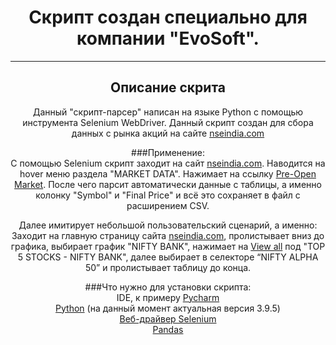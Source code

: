 <center>

# Скрипт создан специально для компании "EvoSoft". 
____
## Описание скрита

Данный "скрипт-парсер" написан на языке Python с помощью инструмента Selenium WebDriver.
Данный скрипт создан для сбора данных c рынка акций на сайте [nseindia.com](https://www.nseindia.com)

###Применение: <br>
С помощью Selenium скрипт заходит на сайт [nseindia.com](https://www.nseindia.com). Наводится на hover меню раздела 
"MARKET DATA". Нажимает на ссылку [Pre-Open Market](https://www.nseindia.com/market-data/pre-open-market-cm-and-emerge-market).
После чего парсит автоматически данные с таблицы, а именно колонку "Symbol" и "Final Price" и всё это сохраняет в 
файл с расширением CSV.

Далее имитирует небольшой пользовательский сценарий, а именно:  <br>
Заходит на главную страницу сайта [nseindia.com](https://www.nseindia.com), пролистывает вниз до графика, выбирает 
график "NIFTY BANK", нажимает на [View all](https://www.nseindia.com/market-data/live-equity-market?symbol=NIFTY%20BANK)
под "TOP 5 STOCKS - NIFTY BANK", далее выбирает в селекторе “NIFTY ALPHA 50” и пролистывает таблицу до конца.

###Что нужно для установки скрипта: <br>
IDE, к примеру [Pycharm](https://www.jetbrains.com/pycharm/) <br>
[Python](https://www.python.org/) (на данный момент актуальная версия 3.9.5)<br>
[Веб-драйвер Selenium](https://pypi.org/project/selenium/) <br>
[Pandas](https://pypi.org/project/pandas/) <br>

</center>
